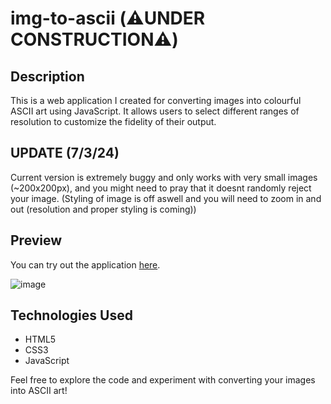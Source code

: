 # img-to-ascii (⚠️UNDER CONSTRUCTION⚠️)

## Description

This is a web application I created for converting images into colourful ASCII art using JavaScript. It allows users to select different ranges of resolution to customize the fidelity of their output.

## UPDATE (7/3/24)
Current version is extremely buggy and only works with very small images (~200x200px), and you might need to pray that it doesnt randomly reject your image. (Styling of image is off aswell and you will need to zoom in and out (resolution and proper styling is coming))

## Preview

You can try out the application [here]([https://example.com](https://html-preview.github.io/?url=https://github.com/andrew1k3/img-to-ascii/blob/main/index.html)).

![image](https://github.com/andrew1k3/img-to-ascii/assets/95467716/9c1b3d2a-a79d-4ab3-b664-f3bd828c420b)


## Technologies Used

- HTML5
- CSS3
- JavaScript

Feel free to explore the code and experiment with converting your images into ASCII art!

